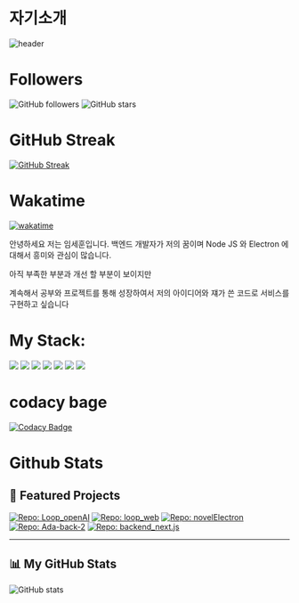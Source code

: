 # 자기소개

![header](https://capsule-render.vercel.app/api?type=wave&color=auto&height=300&section=header&text=Hello%20World!&fontSize=90&animation=fadeIn)


# Followers
![GitHub followers](https://img.shields.io/github/followers/umsehun?style=social)
![GitHub stars](https://img.shields.io/github/stars/umsehun/umsehun?style=social)

# GitHub Streak
[![GitHub Streak](https://streak-stats.demolab.com/?user=umsehun&theme=dark)](https://git.io/streak-stats)



# Wakatime
[![wakatime](https://wakatime.com/badge/user/75fc2ddd-ebf0-40d8-847d-ea29a833568a.svg)](https://wakatime.com/@75fc2ddd-ebf0-40d8-847d-ea29a833568a)


안녕하세요 저는 임세훈입니다. 백엔드 개발자가 저의 꿈이며
Node JS 와 Electron 에 대해서 흥미와 관심이 많습니다.

아직 부족한 부분과 개선 할 부분이 보이지만

계속해서 공부와 프로젝트를 통해 성장하여서
저의 아이디어와 쟤가 쓴 코드로 서비스를 구현하고 싶습니다


# My Stack: 
<img src="https://img.shields.io/badge/CSS3-1572B6?style=flat-square&logo=CSS3&logoColor=white"/> 
<img src="https://img.shields.io/badge/HTML5-E34F26?style=flat-square&logo=HTML5&logoColor=white"/> 
<img src="https://img.shields.io/badge/JavaScript-F7DF1E?style=flat-square&logo=JavaScript&logoColor=white"/>
<img src="https://img.shields.io/badge/Next.js-000000?style=flat-square&logo=next.js&logoColor=white"/>
<img src="https://img.shields.io/badge/Node.js-339933?style=flat-square&logo=Node.js&logoColor=white"/>
<img src="https://img.shields.io/badge/TypeScript-3178C6?style=flat-square&logo=typescript&logoColor=white"/>
<img src="https://img.shields.io/badge/Electron-47848F?style=flat-square&logo=electron&logoColor=white"/>




# codacy bage
[![Codacy Badge](https://app.codacy.com/project/badge/Grade/66927e77e99640c5ab4c07b92af6bc5c)](https://app.codacy.com/gh/maildan/loop/dashboard?utm_source=gh&utm_medium=referral&utm_content=&utm_campaign=Badge_grade)


# Github Stats  
## 🔭 Featured Projects

[![Repo: Loop_openAI](https://github-readme-stats.vercel.app/api/pin/?username=maildan&repo=Loop_openAI&theme=nord)](https://github.com/maildan/Loop_openAI)
[![Repo: loop_web](https://github-readme-stats.vercel.app/api/pin/?username=maildan&repo=loop_web&theme=nord)](https://github.com/maildan/loop_web)
[![Repo: novelElectron](https://github-readme-stats.vercel.app/api/pin/?username=maildan&repo=novelElectron&theme=nord)](https://github.com/maildan/novelElectron)
[![Repo: Ada-back-2](https://github-readme-stats.vercel.app/api/pin/?username=GBSWAdateam&repo=Ada-back-2&theme=nord)](https://github.com/GBSWAdateam/Ada-back-2)
[![Repo: backend_next.js](https://github-readme-stats.vercel.app/api/pin/?username=Def-teams&repo=backend_next.js&theme=nord)](https://github.com/Def-teams/backend_next.js)

---

## 📊 My GitHub Stats  
![GitHub stats](https://github-readme-stats-ivory-phi-91.vercel.app.vercel.app/api?username=umsehun&show_icons=true&count_private=true&include_orgs=true&theme=nord)

